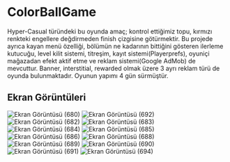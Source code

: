# ColorBallGame
 
Hyper-Casual türündeki bu oyunda amaç; kontrol ettiğimiz topu, kırmızı renkteki engellere değdirmeden finish çizgisine götürmektir. Bu projede ayrıca kayan menü özelliği, bölümün ne kadarının bittiğini gösteren ilerleme kutucuğu, level kilit sistemi, titreşim, kayıt sistemi(Playerprefs), oyuniçi mağazadan efekt aktif etme ve reklam sistemi(Google AdMob) de mevcuttur. Banner, interstitial, rewarded olmak üzere 3 ayrı reklam türü de oyunda bulunmaktadır.
Oyunun yapımı 4 gün sürmüştür.

## Ekran Görüntüleri

![Ekran Görüntüsü (680)](https://user-images.githubusercontent.com/102216059/183157791-68ea9365-0057-49e0-afdb-3a3595bb1c78.png)
![Ekran Görüntüsü (692)](https://user-images.githubusercontent.com/102216059/183157796-c575c3b3-cdc1-479f-a6b9-a4ccbf11be32.png)
![Ekran Görüntüsü (682)](https://user-images.githubusercontent.com/102216059/183158190-b5b75a14-2906-4129-a04a-cb4124da7376.png)
![Ekran Görüntüsü (683)](https://user-images.githubusercontent.com/102216059/183158238-1f6ed383-2139-49e2-a8c5-603e31057eef.png)
![Ekran Görüntüsü (684)](https://user-images.githubusercontent.com/102216059/183158301-e2e1e208-bcf3-4e19-9164-b688089abf32.png)
![Ekran Görüntüsü (685)](https://user-images.githubusercontent.com/102216059/183158396-8631a234-2ab4-4081-9f19-678b652e5e66.png)
![Ekran Görüntüsü (686)](https://user-images.githubusercontent.com/102216059/183158463-908aefe0-f8d9-47df-8de4-40716bdf75fd.png)
![Ekran Görüntüsü (688)](https://user-images.githubusercontent.com/102216059/183158515-77ad92f9-d45d-4be6-97ea-46e9c0984dc1.png)
![Ekran Görüntüsü (689)](https://user-images.githubusercontent.com/102216059/183158566-b9d308d3-69da-47a4-80fb-86b00ede9288.png)
![Ekran Görüntüsü (690)](https://user-images.githubusercontent.com/102216059/183158615-95107f4a-ef3a-4141-9b80-37c810ebfa82.png)
![Ekran Görüntüsü (691)](https://user-images.githubusercontent.com/102216059/183158732-687e98d4-8625-4a99-9458-bf4131a58963.png)
![Ekran Görüntüsü (694)](https://user-images.githubusercontent.com/102216059/183158743-70b08259-c3ba-497a-960e-dbd2bd6d82f5.png)
